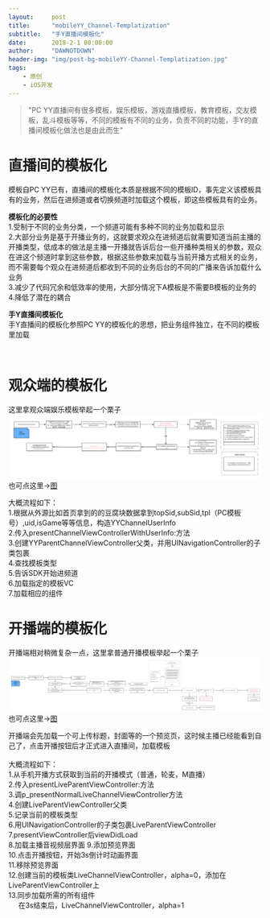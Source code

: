 ```yaml
---
layout:     post
title:      "mobileYY_Channel-Templatization"
subtitle:   "手Y直播间模板化"
date:       2018-2-1 00:00:00
author:     "DAWNOTDOWN"
header-img: "img/post-bg-mobileYY-Channel-Templatization.jpg"
tags:
    - 原创
    - iOS开发
---
```

>"PC YY直播间有很多模板，娱乐模板，游戏直播模板，教育模板，交友模板，乱斗模板等等，不同的模板有不同的业务，负责不同的功能，手Y的直播间模板化做法也是由此而生"  

# 直播间的模板化

模板自PC YY已有，直播间的模板化本质是根据不同的模板ID，事先定义该模板具有的业务，然后在进频道或者切换频道时加载这个模板，即这些模板具有的业务。 

**模板化的必要性**   
1.受制于不同的业务分类，一个频道可能有多种不同的业务加载和显示  
2.大部分业务是基于开播业务的，这就要求观众在进频道后就需要知道当前主播的开播类型，低成本的做法是主播一开播就告诉后台一些开播种类相关的参数，观众在进这个频道时拿到这些参数，根据这些参数来加载与当前开播方式相关的业务，而不需要每个观众在进频道后都收到不同的业务后台的不同的广播来告诉加载什么业务  
3.减少了代码冗余和低效率的使用，大部分情况下A模板是不需要B模板的业务的  
4.降低了潜在的耦合
 
**手Y直播间模板化**   
手Y直播间的模板化参照PC YY的模板化的思想，把业务组件独立，在不同的模板里加载  

​
​  
# 观众端的模板化
这里拿观众端娱乐模板举起一个栗子
![图片1](/img/mobileYY-Channel-Templatization_audience.png)
也可点这里→[图](https://www.processon.com/view/link/5aaf7191e4b0d248ffd08dcc) 

大概流程如下：  
1.根据从外源比如首页拿到的的豆腐块数据拿到topSid,subSid,tpl（PC模板号）,uid,isGame等等信息，构造YYChannelUserInfo     
2.传入presentChannelViewControllerWithUserInfo:方法  
3.创建YYParentChannelViewController父类，并用UINavigationController的子类包裹    
4.查找模板类型    
5.告诉SDK开始进频道    
6.加载指定的模板VC   
7.加载相应的组件  

# 开播端的模板化
开播端相对稍微复杂一点，这里拿普通开播模板举起一个栗子
![图片2](/img/mobileYY-Channel-Templatization_live.png)
也可点这里→[图](https://www.processon.com/view/link/5ab0cf8ce4b0e9353394a197) 

开播端会先加载一个可上传标题，封面等的一个预览页，这时候主播已经能看到自己了，点击开播按钮后才正式进入直播间，加载模板  
<br>
大概流程如下：  
1.从手机开播方式获取到当前的开播模式（普通，轮麦，M直播）    
2.传入presentLiveParentViewController:方法  
3.调p_presentNormalLiveChannelViewController方法    
4.创建LiveParentViewController父类    
5.记录当前的模板类型    
6.用UINavigationController的子类包裹LiveParentViewController   
7.presentViewController后viewDidLoad  
8.加载主播音视频层界面
9.添加预览界面  
10.点击开播按钮，开始3s倒计时动画界面  
11.移除预览界面  
12.创建当前的模板类LiveChannelViewController，alpha=0，添加在LiveParentViewController上  
13.同步加载所需的所有组件  
&nbsp;&nbsp;&nbsp;&nbsp;&nbsp;在3s结束后，LiveChannelViewController，alpha=1

